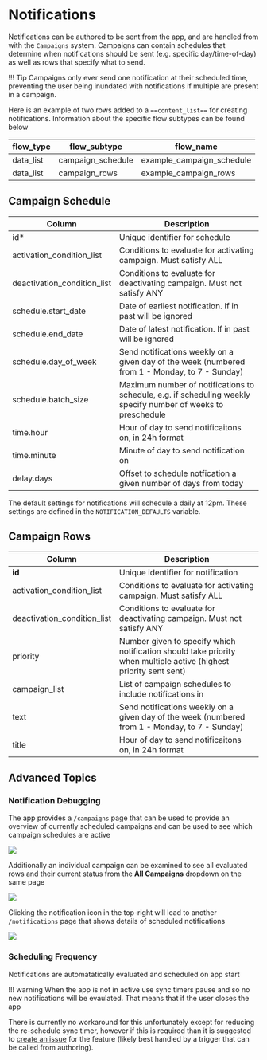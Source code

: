 #  Notifications

Notifications can be authored to be sent from the app, and are handled from with the `Campaigns` system. Campaigns can contain schedules that determine when notifications should be sent (e.g. specific day/time-of-day) as well as rows that specify what to send. 

!!! Tip
    Campaigns only ever send one notification at their scheduled time, preventing the user being inundated with notifications if multiple are present in a campaign.

Here is an example of two rows added to a `==content_list==` for creating notifications. Information about the specific flow subtypes can be found below

| flow_type | flow_subtype      | flow_name |
| --------- | ------------      | --------- |
|data_list	| campaign_schedule	| example_campaign_schedule |
|data_list	| campaign_rows	    | example_campaign_rows |

## Campaign Schedule

| Column            | Description |
| -----------     | ----------- |
| id*                            | Unique identifier for schedule |
| activation_condition_list     | Conditions to evaluate for activating campaign. Must satisfy ALL |
| deactivation_condition_list   | Conditions to evaluate for deactivating campaign. Must not satisfy ANY |
| schedule.start_date           | Date of earliest notification. If in past will be ignored |
| schedule.end_date             | Date of latest notification. If in past will be ignored |
| schedule.day_of_week          | Send notifications weekly on a given day of the week (numbered from 1 - Monday, to 7 - Sunday) |
| schedule.batch_size           | Maximum number of notifications to schedule, e.g. if scheduling weekly specify number of weeks to preschedule |
| time.hour                     | Hour of day to send notificaitons on, in 24h format       |
| time.minute                   | Minute of day to send notification on |
| delay.days                    | Offset to schedule notfication a given number of days from today |

The default settings for notifications will schedule a daily at 12pm. These settings are defined in the `NOTIFICATION_DEFAULTS` variable.

## Campaign Rows

| Column            | Description |
| -----------     | ----------- |
| **id**                            | Unique identifier for notification |
| activation_condition_list     | Conditions to evaluate for activating campaign. Must satisfy ALL |
| deactivation_condition_list   | Conditions to evaluate for deactivating campaign. Must not satisfy ANY |
| priority           | Number given to specify which notification should take priority when multiple active (highest priority sent sent) |
| campaign_list             | List of campaign schedules to include notifications in |
| text          | Send notifications weekly on a given day of the week (numbered from 1 - Monday, to 7 - Sunday) |
| title                     | Hour of day to send notificaitons on, in 24h format       |

## Advanced Topics

### Notification Debugging
The app provides a `/campaigns` page that can be used to provide an overview of currently scheduled campaigns and can be used to see which campaign schedules are active

![](./images/notifications-campaigns-screen.png)

Additionally an individual campaign can be examined to see all evaluated rows and their current status from the **All Campaigns** dropdown on the same page

![](images/notifications-campaign-dropdown.png)

Clicking the notification icon in the top-right will lead to another `/notifications` page that shows details of scheduled notifications

![](./images/notifications-debug-screen.png)


### Scheduling Frequency
Notifications are automatatically evaluated and scheduled on app start

!!! warning
    When the app is not in active use sync timers pause and so no new notifications will be evaulated. That means that if the user closes the app 

There is currently no workaround for this unfortunately except for reducing the re-schedule sync timer, however if this is required than it is suggested to [create an issue](https://github.com/IDEMSInternational/parenting-app-ui/issues/new/choose) for the feature (likely best handled by a trigger that can be called from authoring).